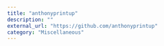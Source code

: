 ```yaml
---
title: "anthonyprintup"
description: ""
external_url: "https://github.com/anthonyprintup"
category: "Miscellaneous"
---
```

